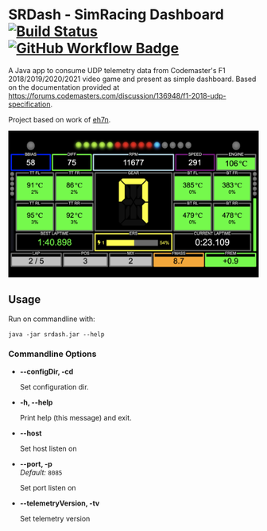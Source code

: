 # SRDash - SimRacing Dashboard [![Build Status](https://travis-ci.com/adlerre/srdash.svg?branch=main)](https://travis-ci.com/adlerre/srdash) [![GitHub Workflow Badge](https://github.com/adlerre/srdash/actions/workflows/maven-push.yml/badge.svg)](https://www.codacy.com/gh/adlerre/srdash/dashboard?utm_source=github.com&amp;utm_medium=referral&amp;utm_content=adlerre/srdash&amp;utm_campaign=Badge_Grade)

A Java app to consume UDP telemetry data from Codemaster's F1 2018/2019/2020/2021 video game and present as simple dashboard. Based on the documentation provided at https://forums.codemasters.com/discussion/136948/f1-2018-udp-specification.

Project based on work of [eh7n](https://github.com/eh7n/f1-2018_telemetry).

![Screenshot](./doc/screenshot.png)

## Usage

Run on commandline with:
```shell
java -jar srdash.jar --help
```

### Commandline Options

* **--configDir, -cd**<br />
  
  Set configuration dir.
  
* **-h, --help**<bbr />

  Print help (this message) and exit.
  
* **--host**<br />

  Set host listen on
  
* **--port, -p**<br />
  *Default:* `8085`<br />
  
  Set port listen on
  
* **--telemetryVersion, -tv**<br />
  
  Set telemetry version